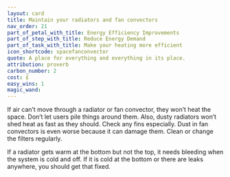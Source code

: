 ```yaml
---
layout: card
title: Maintain your radiators and fan convectors
nav_order: 21
part_of_petal_with_title: Energy Efficiency Improvements
part_of_step_with_title: Reduce Energy Demand
part_of_task_with_title: Make your heating more efficient
icon_shortcode: spacefanconvector
quote: A place for everything and everything in its place.
attribution: proverb
carbon_number: 2
cost: £
easy_wins: 1
magic_wand: 
---
```


<p>If air can’t move through a radiator or fan convector, they won’t heat the space.  Don’t let users pile things around them.  Also, dusty radiators won’t shed heat as fast as they should.  Check any fins especially. Dust in fan convectors is even worse because it can damage them.  Clean or change the filters regularly. </p><p>If a radiator gets warm at the bottom but not the top, it needs bleeding when the system is cold and off.  If it is cold at the bottom or there are leaks anywhere,  you should get that fixed.  </p> 

